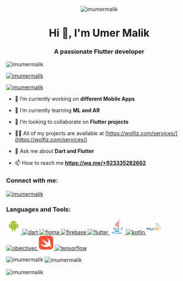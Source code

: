 <p align="center"> <img src="[https://komarev.com/ghpvc/?username=imumermalik&label=Profile%20views&color=0e75b6&style=flat](https://docs.flutter.dev/assets/images/dash/Dashatars.png)" alt="imumermalik" /> </p>
<h1 align="center">Hi 👋, I'm Umer Malik</h1>
<h3 align="center">A passionate Flutter developer</h3>

<p align="left"> <img src="https://komarev.com/ghpvc/?username=imumermalik&label=Profile%20views&color=0e75b6&style=flat" alt="imumermalik" /> </p>

<p align="left"> <a href="https://github.com/ryo-ma/github-profile-trophy"><img src="https://github-profile-trophy.vercel.app/?username=imumermalik" alt="imumermalik" /></a> </p>

<p align="left"> <a href="https://twitter.com/imumermalik" target="blank"><img src="https://img.shields.io/twitter/follow/imumermalik?logo=twitter&style=for-the-badge" alt="imumermalik" /></a> </p>

- 🔭 I’m currently working on **different Mobile Apps**

- 🌱 I’m currently learning **ML and AR**

- 👯 I’m looking to collaborate on **Flutter projects**

- 👨‍💻 All of my projects are available at [https://wolfiz.com/services/](https://wolfiz.com/services/)

- 💬 Ask me about **Dart and Flutter**

- 📫 How to reach me **https://wa.me/+923335282662**

<h3 align="left">Connect with me:</h3>
<p align="left">
<a href="https://twitter.com/imumermalik" target="blank"><img align="center" src="https://raw.githubusercontent.com/rahuldkjain/github-profile-readme-generator/master/src/images/icons/Social/twitter.svg" alt="imumermalik" height="30" width="40" /></a>
</p>

<h3 align="left">Languages and Tools:</h3>
<p align="left"> <a href="https://developer.android.com" target="_blank" rel="noreferrer"> <img src="https://raw.githubusercontent.com/devicons/devicon/master/icons/android/android-original-wordmark.svg" alt="android" width="40" height="40"/> </a> <a href="https://dart.dev" target="_blank" rel="noreferrer"> <img src="https://www.vectorlogo.zone/logos/dartlang/dartlang-icon.svg" alt="dart" width="40" height="40"/> </a> <a href="https://www.figma.com/" target="_blank" rel="noreferrer"> <img src="https://www.vectorlogo.zone/logos/figma/figma-icon.svg" alt="figma" width="40" height="40"/> </a> <a href="https://firebase.google.com/" target="_blank" rel="noreferrer"> <img src="https://www.vectorlogo.zone/logos/firebase/firebase-icon.svg" alt="firebase" width="40" height="40"/> </a> <a href="https://flutter.dev" target="_blank" rel="noreferrer"> <img src="https://www.vectorlogo.zone/logos/flutterio/flutterio-icon.svg" alt="flutter" width="40" height="40"/> </a> <a href="https://www.java.com" target="_blank" rel="noreferrer"> <img src="https://raw.githubusercontent.com/devicons/devicon/master/icons/java/java-original.svg" alt="java" width="40" height="40"/> </a> <a href="https://kotlinlang.org" target="_blank" rel="noreferrer"> <img src="https://www.vectorlogo.zone/logos/kotlinlang/kotlinlang-icon.svg" alt="kotlin" width="40" height="40"/> </a> <a href="https://www.mysql.com/" target="_blank" rel="noreferrer"> <img src="https://raw.githubusercontent.com/devicons/devicon/master/icons/mysql/mysql-original-wordmark.svg" alt="mysql" width="40" height="40"/> </a> <a href="https://developer.apple.com/library/archive/documentation/Cocoa/Conceptual/ProgrammingWithObjectiveC/Introduction/Introduction.html" target="_blank" rel="noreferrer"> <img src="https://www.vectorlogo.zone/logos/apple_objectivec/apple_objectivec-icon.svg" alt="objectivec" width="40" height="40"/> </a> <a href="https://developer.apple.com/swift/" target="_blank" rel="noreferrer"> <img src="https://raw.githubusercontent.com/devicons/devicon/master/icons/swift/swift-original.svg" alt="swift" width="40" height="40"/> </a> <a href="https://www.tensorflow.org" target="_blank" rel="noreferrer"> <img src="https://www.vectorlogo.zone/logos/tensorflow/tensorflow-icon.svg" alt="tensorflow" width="40" height="40"/> </a> </p>

<p><img align="left" src="https://github-readme-stats.vercel.app/api/top-langs?username=imumermalik&show_icons=true&locale=en&layout=compact" alt="imumermalik" /></p>

<p>&nbsp;<img align="center" src="https://github-readme-stats.vercel.app/api?username=imumermalik&show_icons=true&locale=en" alt="imumermalik" /></p>

<p><img align="center" src="https://github-readme-streak-stats.herokuapp.com/?user=imumermalik&" alt="imumermalik" /></p>
